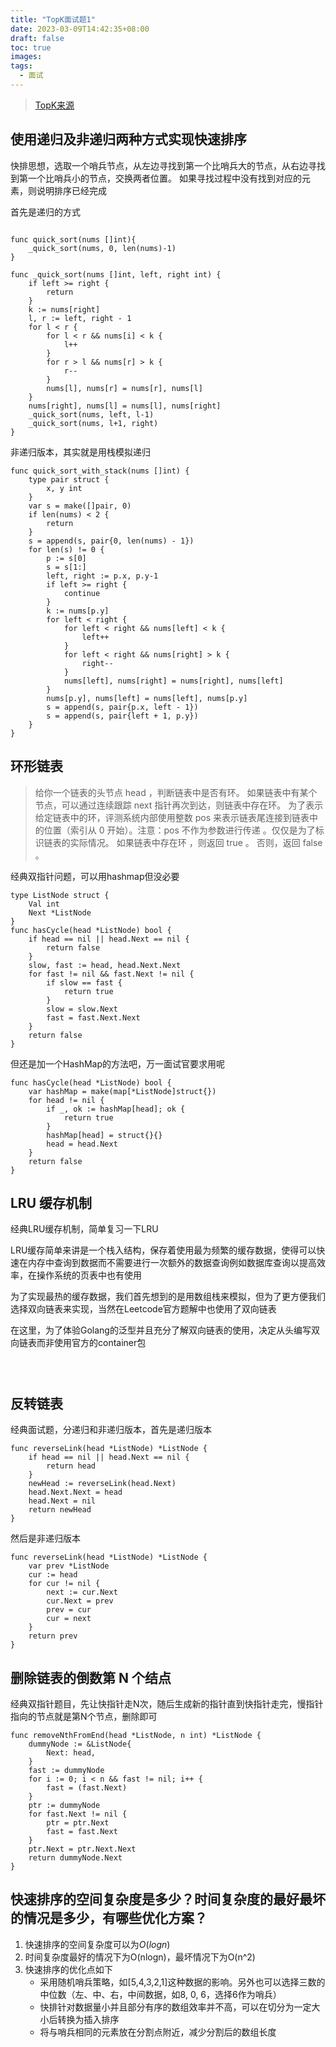 ```yaml
---
title: "TopK面试题1"
date: 2023-03-09T14:42:35+08:00
draft: false
toc: true
images:
tags: 
  - 面试
---
```


> [TopK来源](https://osjobs.net/topk/all/)

## 使用递归及非递归两种方式实现快速排序

快排思想，选取一个哨兵节点，从左边寻找到第一个比哨兵大的节点，从右边寻找到第一个比哨兵小的节点，交换两者位置。
如果寻找过程中没有找到对应的元素，则说明排序已经完成

首先是递归的方式
```golang

func quick_sort(nums []int){
    _quick_sort(nums, 0, len(nums)-1)
}

func _quick_sort(nums []int, left, right int) {
    if left >= right {
        return 
    }
    k := nums[right]
    l, r := left, right - 1
    for l < r {
        for l < r && nums[i] < k {
            l++
        }
        for r > l && nums[r] > k {
            r--
        }
        nums[l], nums[r] = nums[r], nums[l]
    }
    nums[right], nums[l] = nums[l], nums[right]
    _quick_sort(nums, left, l-1)
    _quick_sort(nums, l+1, right)
}
```

非递归版本，其实就是用栈模拟递归
```golang
func quick_sort_with_stack(nums []int) {
    type pair struct {
        x, y int
    }
    var s = make([]pair, 0)
    if len(nums) < 2 {
        return
    }
    s = append(s, pair{0, len(nums) - 1})
    for len(s) != 0 {
        p := s[0]
        s = s[1:]
        left, right := p.x, p.y-1
        if left >= right {
            continue
        }
        k := nums[p.y]
        for left < right {
            for left < right && nums[left] < k {
                left++
            }
            for left < right && nums[right] > k {
                right--
            }
            nums[left], nums[right] = nums[right], nums[left]
        }
        nums[p.y], nums[left] = nums[left], nums[p.y]
        s = append(s, pair{p.x, left - 1})
        s = append(s, pair{left + 1, p.y})
    }
}
```

## 环形链表

> 给你一个链表的头节点 head ，判断链表中是否有环。
如果链表中有某个节点，可以通过连续跟踪 next 指针再次到达，则链表中存在环。 为了表示给定链表中的环，评测系统内部使用整数 pos 来表示链表尾连接到链表中的位置（索引从 0 开始）。注意：pos 不作为参数进行传递 。仅仅是为了标识链表的实际情况。
如果链表中存在环 ，则返回 true 。 否则，返回 false 。

经典双指针问题，可以用hashmap但没必要

```golang
type ListNode struct {
    Val int
    Next *ListNode
}
func hasCycle(head *ListNode) bool {
    if head == nil || head.Next == nil {
        return false
    } 
    slow, fast := head, head.Next.Next
    for fast != nil && fast.Next != nil {
        if slow == fast {
            return true
        }
        slow = slow.Next
        fast = fast.Next.Next
    }
    return false
}
```
但还是加一个HashMap的方法吧，万一面试官要求用呢
```golang
func hasCycle(head *ListNode) bool {
    var hashMap = make(map[*ListNode]struct{})
    for head != nil {
        if _, ok := hashMap[head]; ok {
            return true
        }
        hashMap[head] = struct{}{}
        head = head.Next
    }
    return false
}
```

## LRU 缓存机制

经典LRU缓存机制，简单复习一下LRU

LRU缓存简单来讲是一个栈入结构，保存着使用最为频繁的缓存数据，使得可以快速在内存中查询到数据而不需要进行一次额外的数据查询例如数据库查询以提高效率，在操作系统的页表中也有使用

为了实现最热的缓存数据，我们首先想到的是用数组栈来模拟，但为了更方便我们选择双向链表来实现，当然在Leetcode官方题解中也使用了双向链表

在这里，为了体验Golang的泛型并且充分了解双向链表的使用，决定从头编写双向链表而非使用官方的container包

```golang



```

## 反转链表

经典面试题，分递归和非递归版本，首先是递归版本
```golang
func reverseLink(head *ListNode) *ListNode {
    if head == nil || head.Next == nil {
        return head
    }
    newHead := reverseLink(head.Next)
    head.Next.Next = head
    head.Next = nil
    return newHead
}
```
然后是非递归版本
```golang
func reverseLink(head *ListNode) *ListNode {
    var prev *ListNode
    cur := head
    for cur != nil {
        next := cur.Next
        cur.Next = prev
        prev = cur
        cur = next
    }
    return prev
}
```

## 删除链表的倒数第 N 个结点
经典双指针题目，先让快指针走N次，随后生成新的指针直到快指针走完，慢指针指向的节点就是第N个节点，删除即可

```golang
func removeNthFromEnd(head *ListNode, n int) *ListNode {
    dummyNode := &ListNode{
        Next: head,
    }
    fast := dummyNode
    for i := 0; i < n && fast != nil; i++ {
        fast = (fast.Next)
    }
    ptr := dummyNode
    for fast.Next != nil {
        ptr = ptr.Next
        fast = fast.Next
    }
    ptr.Next = ptr.Next.Next
    return dummyNode.Next
}
```

## 快速排序的空间复杂度是多少？时间复杂度的最好最坏的情况是多少，有哪些优化方案？

1. 快速排序的空间复杂度可以为$O(logn)$
2. 时间复杂度最好的情况下为O(nlogn)，最坏情况下为O(n^2)
3. 快速排序的优化点如下
    - 采用随机哨兵策略，如[5,4,3,2,1]这种数据的影响。另外也可以选择三数的中位数（左、中、右，中间数据，如8, 0, 6，选择6作为哨兵）
    - 快排针对数据量小并且部分有序的数组效率并不高，可以在切分为一定大小后转换为插入排序
    - 将与哨兵相同的元素放在分割点附近，减少分割后的数组长度
   
 